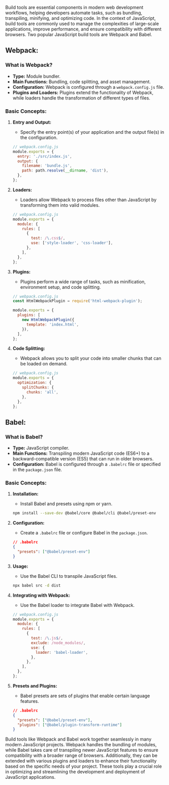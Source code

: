Build tools are essential components in modern web development workflows, helping developers automate tasks, such as bundling, transpiling, minifying, and optimizing code. In the context of JavaScript, build tools are commonly used to manage the complexities of large-scale applications, improve performance, and ensure compatibility with different browsers. Two popular JavaScript build tools are Webpack and Babel.

## Webpack:

### What is Webpack?

- **Type:** Module bundler.
- **Main Functions:** Bundling, code splitting, and asset management.
- **Configuration:** Webpack is configured through a `webpack.config.js` file.
- **Plugins and Loaders:** Plugins extend the functionality of Webpack, while loaders handle the transformation of different types of files.

### Basic Concepts:

1. **Entry and Output:**
   - Specify the entry point(s) of your application and the output file(s) in the configuration.

   ```javascript
   // webpack.config.js
   module.exports = {
     entry: './src/index.js',
     output: {
       filename: 'bundle.js',
       path: path.resolve(__dirname, 'dist'),
     },
   };
   ```

2. **Loaders:**
   - Loaders allow Webpack to process files other than JavaScript by transforming them into valid modules.

   ```javascript
   // webpack.config.js
   module.exports = {
     module: {
       rules: [
         {
           test: /\.css$/,
           use: ['style-loader', 'css-loader'],
         },
       ],
     },
   };
   ```

3. **Plugins:**
   - Plugins perform a wide range of tasks, such as minification, environment setup, and code splitting.

   ```javascript
   // webpack.config.js
   const HtmlWebpackPlugin = require('html-webpack-plugin');

   module.exports = {
     plugins: [
       new HtmlWebpackPlugin({
         template: 'index.html',
       }),
     ],
   };
   ```

4. **Code Splitting:**
   - Webpack allows you to split your code into smaller chunks that can be loaded on demand.

   ```javascript
   // webpack.config.js
   module.exports = {
     optimization: {
       splitChunks: {
         chunks: 'all',
       },
     },
   };
   ```

## Babel:

### What is Babel?

- **Type:** JavaScript compiler.
- **Main Functions:** Transpiling modern JavaScript code (ES6+) to a backward-compatible version (ES5) that can run in older browsers.
- **Configuration:** Babel is configured through a `.babelrc` file or specified in the `package.json` file.

### Basic Concepts:

1. **Installation:**
   - Install Babel and presets using npm or yarn.

   ```bash
   npm install --save-dev @babel/core @babel/cli @babel/preset-env
   ```

2. **Configuration:**
   - Create a `.babelrc` file or configure Babel in the `package.json`.

   ```json
   // .babelrc
   {
     "presets": ["@babel/preset-env"]
   }
   ```

3. **Usage:**
   - Use the Babel CLI to transpile JavaScript files.

   ```bash
   npx babel src -d dist
   ```

4. **Integrating with Webpack:**
   - Use the Babel loader to integrate Babel with Webpack.

   ```javascript
   // webpack.config.js
   module.exports = {
     module: {
       rules: [
         {
           test: /\.js$/,
           exclude: /node_modules/,
           use: {
             loader: 'babel-loader',
           },
         },
       ],
     },
   };
   ```

5. **Presets and Plugins:**
   - Babel presets are sets of plugins that enable certain language features.

   ```json
   // .babelrc
   {
     "presets": ["@babel/preset-env"],
     "plugins": ["@babel/plugin-transform-runtime"]
   }
   ```

Build tools like Webpack and Babel work together seamlessly in many modern JavaScript projects. Webpack handles the bundling of modules, while Babel takes care of transpiling newer JavaScript features to ensure compatibility with a broader range of browsers. Additionally, they can be extended with various plugins and loaders to enhance their functionality based on the specific needs of your project. These tools play a crucial role in optimizing and streamlining the development and deployment of JavaScript applications.